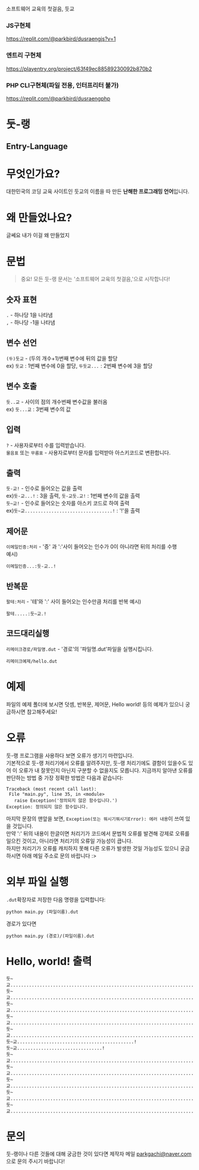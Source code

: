 소프트웨어 교육의 첫걸음, 둣교<br>
### JS구현체
<https://replit.com/@parkbird/dusraengjs?v=1>
### 엔트리 구현체
<https://playentry.org/project/63f49ec88589230092b870b2>
### PHP CLI구현체(파일 전용, 인터프리터 불가)
<https://replit.com/@parkbird/dusraengphp>

둣-랭
====
Entry-Language
--------------

# 무엇인가요?
대한민국의 코딩 교육 사이트인 둣교의 이름을 따 만든 **난해한 프로그래밍 언어**입니다.


# 왜 만들었나요?
글쎄요 내가 이걸 왜 만들었지

# 문법
> 중요! 모든 둣-랭 문서는 '소프트웨어 교육의 첫걸음,'으로 시작합니다!
## 숫자 표현
`.` - 하나당 1을 나타냄<br>
`,` - 하나당 -1을 나타냄
## 변수 선언
`(두)둣교` - (두의 개수+1)번째 변수에 뒤의 값을 할당<br>
ex) `둣교`  : 1번째 변수에 0을 할당, `두둣교...` : 2번째 변수에 3을 할당
## 변수 호출
`둣..교` - 사이의 점의 개수번째 변수값을 불러옴<br>
ex) `둣...교` : 3번째 변수의 값
## 입력
`?` - 사용자로부터 수를 입력받습니다.<br>
`물음표` 또는 `무름표` - 사용자로부터 문자를 입력받아 아스키코드로 변환합니다.
## 출력
`둣-교!` - 인수로 들어오는 값을 출력<br>
ex)`둣-교...!` : 3을 출력, `둣-교둣.교!` : 1번째 변수의 값을 출력<br>
`둣~교!` - 인수로 들어오는 숫자를 아스키 코드로 하여 출력<br>
ex)`둣~교.................................!` : '!'을 출력
## 제어문
`이메일인증:처리` - '증' 과 ':'사이 들어오는 인수가 0이 아니라면 뒤의 처리를 수행<br>
예시)
```
이메일인증...:둣-교..!
```
## 반복문
`팔테:처리` - '테'와 ':' 사이 들어오는 인수만큼 처리를 반복
예시)
```
팔테.....:둣~교.!
```
## 코드대리실행
`리메이크경로/파일명.dut` - '경로'의 '파일명.dut'파일을 실행시킵니다.
```
리메이크예제/hello.dut
```
# 예제
파일의 예제 폴더에 보시면 덧셈, 반복문, 제어문, Hello world! 등의 예제가 있으니 궁금하시면 참고해주세요!
# 오류
둣-랭 프로그램을 사용하다 보면 오류가 생기기 마련입니다.<br>
기본적으로 둣-랭 처리기에서 오류를 알려주지만, 둣-랭 처리기에도 결함이 있을수도 있어 이 오류가 내 잘못인지 아닌지 구분할 수 없을지도 모릅니다.
지금까지 알아낸 오류를 판단하는 방법 중 가장 정확한 방법은 다음과 같습니다:
  ```
  Traceback (most recent call last):
   File "main.py", line 35, in <module>
     raise Exception('정의되지 않은 함수입니다.')
  Exception: 정의되지 않은 함수입니다.
  ```
  마지막 문장의 맨앞을 보면, `Exception(또는 뭐시기뭐시기Error): 에러 내용`이 쓰여 있을 것입니다.<br>
  만약 ':' 뒤의 내용이 한글이면 처리기가 코드에서 문법적 오류를 발견해 강제로 오류를 일으킨 것이고, 
  아니라면 처리기의 오류일 가능성이 큽니다.<br>
  하지만 처리기가 오류를 캐치하지 못해 다른 오류가 발생한 것일 가능성도 있으니 궁금하시면 아래 메일 주소로 문의 바랍니다 :>
# 외부 파일 실행
`.dut`확장자로 저장한 다음 명령을 입력합니다:
```
python main.py (파일이름).dut
```
경로가 있다면
```
python main.py (경로)/(파일이름).dut
```
# Hello, world! 출력
```
둣~교........................................................................!
둣~교.....................................................................................................!
둣~교............................................................................................................!
둣~교............................................................................................................!
둣~교...............................................................................................................!
둣~교............................................!
둣~교................................!
둣~교.......................................................................................................................!
둣~교...............................................................................................................!
둣~교..................................................................................................................!
둣~교............................................................................................................!
둣~교....................................................................................................!
```
# 문의
둣-랭이나 다른 것들에 대해 궁금한 것이 있다면 제작자 메일 <parkgachi@naver.com>으로 문의 주시기 바랍니다!
